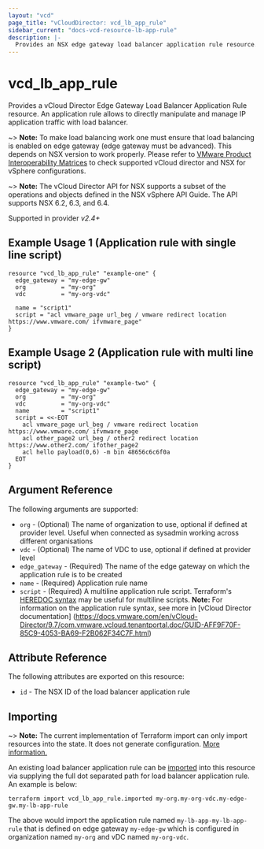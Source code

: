 ```yaml
---
layout: "vcd"
page_title: "vCloudDirector: vcd_lb_app_rule"
sidebar_current: "docs-vcd-resource-lb-app-rule"
description: |-
  Provides an NSX edge gateway load balancer application rule resource.
---
```


# vcd\_lb\_app\_rule

Provides a vCloud Director Edge Gateway Load Balancer Application Rule resource. An application rule
allows to directly manipulate and manage IP application traffic with load balancer.

~> **Note:** To make load balancing work one must ensure that load balancing is enabled on edge
gateway (edge gateway must be advanced).
This depends on NSX version to work properly. Please refer to [VMware Product Interoperability
Matrices](https://www.vmware.com/resources/compatibility/sim/interop_matrix.php#interop&29=&93=) 
to check supported vCloud director and NSX for vSphere configurations.

~> **Note:** The vCloud Director API for NSX supports a subset of the operations and objects defined
in the NSX vSphere API Guide. The API supports NSX 6.2, 6.3, and 6.4.

Supported in provider *v2.4+*

## Example Usage 1 (Application rule with single line script)

```hcl
resource "vcd_lb_app_rule" "example-one" {
  edge_gateway = "my-edge-gw"
  org          = "my-org"
  vdc          = "my-org-vdc"

  name = "script1"
  script = "acl vmware_page url_beg / vmware redirect location https://www.vmware.com/ ifvmware_page"
}
```

## Example Usage 2 (Application rule with multi line script)

```hcl
resource "vcd_lb_app_rule" "example-two" {
  edge_gateway = "my-edge-gw"
  org          = "my-org"
  vdc          = "my-org-vdc"
  name         = "script1"
  script = <<-EOT
    acl vmware_page url_beg / vmware redirect location https://www.vmware.com/ ifvmware_page
    acl other_page2 url_beg / other2 redirect location https://www.other2.com/ ifother_page2
    acl hello payload(0,6) -m bin 48656c6c6f0a
  EOT
}
```

## Argument Reference

The following arguments are supported:

* `org` - (Optional) The name of organization to use, optional if defined at provider level. Useful when connected as sysadmin working across different organisations
* `vdc` - (Optional) The name of VDC to use, optional if defined at provider level
* `edge_gateway` - (Required) The name of the edge gateway on which the application rule is to be created
* `name` - (Required) Application rule name
* `script` - (Required) A multiline application rule script.
Terraform's [HEREDOC syntax](https://www.terraform.io/docs/configuration/expressions.html#string-literals)
may be useful for multiline scripts. **Note:** For information on
the application rule syntax, see more in [vCloud Director documentation]
(https://docs.vmware.com/en/vCloud-Director/9.7/com.vmware.vcloud.tenantportal.doc/GUID-AFF9F70F-85C9-4053-BA69-F2B062F34C7F.html)

## Attribute Reference

The following attributes are exported on this resource:

* `id` - The NSX ID of the load balancer application rule

## Importing

~> **Note:** The current implementation of Terraform import can only import resources into the state.
It does not generate configuration. [More information.](https://www.terraform.io/docs/import/)

An existing load balancer application rule can be [imported][docs-import] into this resource
via supplying the full dot separated path for load balancer application rule. An example is
below:

[docs-import]: https://www.terraform.io/docs/import/

```
terraform import vcd_lb_app_rule.imported my-org.my-org-vdc.my-edge-gw.my-lb-app-rule
```

The above would import the application rule named `my-lb-app-my-lb-app-rule` that is defined on edge
gateway `my-edge-gw` which is configured in organization named `my-org` and vDC named `my-org-vdc`.
